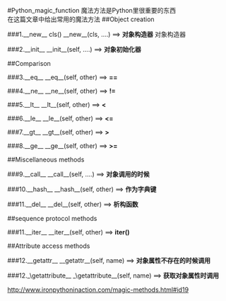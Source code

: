 #Python\_magic_function
魔法方法是Python里很重要的东西  
在这篇文章中给出常用的魔法方法
##Object creation

###1.\_\_new\_\_
cls()  _\_new\_\_(cls, ....) ==>  **对象构造器**
对象构造器

###2.\_\_init\_\_
\_\_init\_\_(self, ....) ==> **对象初始化器**


##Comparison

###3.\_\_eq\_\_
\_\_eq\_\_(self, other) ==> **==**

###4.\_\_ne\_\_
\_\_ne\_\_(self, other) ==> **!=**

###5.\_\_lt\_\_
\_\_lt\_\_(self, other) ==> **<**

###6.\_\_le\_\_
\_\_le\_\_(self, other) ==> **<=**

###7.\_\_gt\_\_
\_\_gt\_\_(self, other) ==> **>**

###8.\_\_ge\_\_
\_\_ge\_\_(self, other) ==> **>=**

##Miscellaneous methods

###9.\_\_call\_\_
\_\_call\_\_(self, ....) ==> **对象调用的时候**

###10.\_\_hash\_\_
\_\_hash\_\_(self, other) ==> **作为字典键**

###11.\_\_del\_\_
\_\_del\_\_(self, other) ==> **析构函数**

##sequence protocol methods

###11.\_\_iter\_\_
\_\_iter\_\_(self, other) ==> **iter()**

##Attribute access methods

###12.\_\_getattr\_\_
\_\_getattr\_\_(self, name) ==> **对象属性不存在的时候调用**

###12.\_\getattribute\_\_
\_\getattribute\_\_(self, name) ==> **获取对象属性时调用**

http://www.ironpythoninaction.com/magic-methods.html#id19